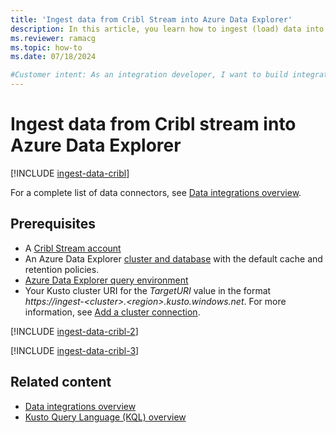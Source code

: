 ```yaml
---
title: 'Ingest data from Cribl Stream into Azure Data Explorer'
description: In this article, you learn how to ingest (load) data into Azure Data Explorer from Cribl stream.
ms.reviewer: ramacg
ms.topic: how-to
ms.date: 07/18/2024

#Customer intent: As an integration developer, I want to build integration pipelines from Cribl stream into Azure Data Explorer, so I can make data available for near real time analytics.
---
```

# Ingest data from Cribl stream into Azure Data Explorer

[!INCLUDE [ingest-data-cribl](includes/cross-repo/ingest-data-cribl.md)]

For a complete list of data connectors, see [Data integrations overview](integrate-data-overview.md).

## Prerequisites

* A [Cribl Stream account](https://cribl.io)
* An Azure Data Explorer [cluster and database](/azure/data-explorer/create-cluster-and-database) with the default cache and retention policies.
* [Azure Data Explorer query environment](https://dataexplorer.azure.com/) <a id=ingestion-uri></a>
* Your Kusto cluster URI for the *TargetURI* value in the format *https://ingest-\<cluster>.\<region>.kusto.windows.net*. For more information, see [Add a cluster connection](add-cluster-connection.md#add-a-cluster-connection).

[!INCLUDE [ingest-data-cribl-2](includes/cross-repo/ingest-data-cribl-2.md)]

[!INCLUDE [ingest-data-cribl-3](includes/cross-repo/ingest-data-cribl-3.md)]

<!--## Clean up resources

To delete the Azure Data Explorer resources, use [az cluster delete](/cli/azure/kusto/cluster#az-kusto-cluster-delete) or [az Kusto database delete](/cli/azure/kusto/database#az-kusto-database-delete):

```azurecli-interactive
az kusto cluster delete -n <cluster name> -g <resource group name>
az kusto database delete -n <database name> --cluster-name <cluster name> -g <resource group name>
```
-->
## Related content

* [Data integrations overview](integrate-data-overview.md)
* [Kusto Query Language (KQL) overview](kusto/query/index.md)
